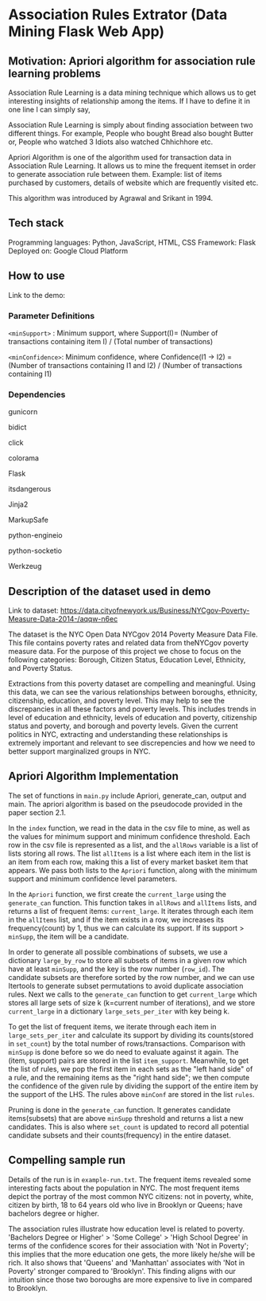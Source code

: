 # Association Rules Extrator (Data Mining Flask Web App)


## Motivation: Apriori algorithm for association rule learning problems

Association Rule Learning is a data mining technique which allows us to get interesting insights of relationship among the items. If I have to define it in one line I can simply say,

Association Rule Learning is simply about finding association between two different things. For example, People who bought Bread also bought Butter or, People who watched 3 Idiots also watched Chhichhore etc.

Apriori Algorithm is one of the algorithm used for transaction data in Association Rule Learning. It allows us to mine the frequent itemset in order to generate association rule between them.
Example: list of items purchased by customers, details of website which are frequently visited etc.

This algorithm was introduced by Agrawal and Srikant in 1994.

## Tech stack

Programming languages: Python, JavaScript, HTML, CSS
Framework: Flask
Deployed on: Google Cloud Platform

## How to use

Link to the demo:

### Parameter Definitions

```<minSupport>``` : Minimum support, where Support(I)= (Number of transactions containing item I) / (Total number of transactions)

```<minConfidence>```: Minimum confidence, where Confidence(I1 -> I2) = (Number of transactions containing I1 and I2) / (Number of transactions containing I1)


### Dependencies

gunicorn

bidict

click

colorama

Flask

itsdangerous

Jinja2

MarkupSafe

python-engineio

python-socketio

Werkzeug


## Description of the dataset used in demo

Link to dataset: https://data.cityofnewyork.us/Business/NYCgov-Poverty-Measure-Data-2014-/aqqw-n6ec

The dataset is the  NYC Open Data NYCgov 2014 Poverty Measure Data File. This file contains poverty rates and related data from theNYCgov poverty measure data. For the purpose of this project we chose to focus on the following categories: 
Borough, Citizen Status, Education Level, Ethnicity, and Poverty Status.

Extractions from this poverty dataset are compelling and meaningful. Using this data, we can see the various relationships between boroughs, ethnicity, citizenship, education, and poverty level. This may help to see the discrepancies in all these factors and poverty levels. This includes trends in level of education and ethnicity, levels of education and poverty, citizenship status and poverty, and borough and poverty levels. Given the current politics in NYC, extracting and understanding these relationships is extremely important and relevant to see discrepencies and how we need to better support marginalized groups in NYC.


## Apriori Algorithm Implementation
The set of functions in `main.py` include Apriori, generate_can, output and main. The apriori algorithm is based on the pseudocode provided in the paper section 2.1. 

In the ```index``` function, we read in the data in the csv file to mine, as well as the values for minimum support and minimum confidence threshold. Each row in the csv file is represented as a list, and the ```allRows``` variable is a list of lists storing all rows. The list ```allItems``` is a list where each item in the list is an item from each row, making this a list of every market basket item that appears. We pass both lists to the ```Apriori``` function, along with the minimum support and minimum confidence level parameters.

In the ```Apriori``` function, we first create the ```current_large``` using the ```generate_can``` function. This function takes in ```allRows``` and ```allItems``` lists, and returns a list of frequent items: ```current_large```. It iterates through each item in the ```allItems``` list, and if the item exists in a row, we increases its frequency(count) by 1, thus we can calculate its support. If its support > ```minSupp```, the item will be a candidate.

In order to generate all possible combinations of subsets, we use a dictionary ```large_by_row``` to store all subsets of items in a given row which have at least ```minSupp```, and the key is the row number (```row_id```). The candidate subsets are therefore sorted by the row number, and we can use Itertools to generate subset permutations to avoid duplicate association rules. Next we calls to the ```generate_can``` function to get ```current_large``` which stores all large sets of size k (k=current number of iterations), and we store ```current_large``` in a dictionary ```large_sets_per_iter``` with key being k.

To get the list of frequent items, we iterate through each item in ```large_sets_per_iter``` and calculate its support by dividing its counts(stored in ```set_count```) by the total number of rows/transactions. Comparison with ```minSupp``` is done before so we do need to evaluate against it again. The (item, support) pairs are stored in the list ```item_support```.
Meanwhile, to get the list of rules, we pop the first item in each sets as the "left hand side" of a rule, and the remaining items as the "right hand side"; we then compute the confidence of the given rule by dividing the support of the entire item by the support of the LHS. The rules above ```minConf``` are stored in the list ```rules```.

Pruning is done in the ```generate_can``` function. It generates candidate items(subsets) that are above ```minSupp``` threshold and returns a list a new candidates. This is also where ```set_count``` is updated to record all potential candidate subsets and their counts(frequency) in the entire dataset.


## Compelling sample run


Details of the run is in ```example-run.txt```. The frequent items revealed some interesting facts about the population in NYC. The most frequent items depict the portray of the most common NYC citizens: not in poverty, white, citizen by birth, 18 to 64 years old who live in Brooklyn or Queens; have bachelors degree or higher.

The association rules illustrate how education level is related to poverty. 'Bachelors Degree or Higher' > 'Some College' > 'High School Degree' in terms of the confidence scores for their association with 'Not in Poverty'; this implies that the more education one gets, the more likely he/she will be rich. It also shows that 'Queens' and 'Manhattan' associates with 'Not in Poverty' stronger compared to 'Brooklyn'. This finding aligns with our intuition since those two boroughs are more expensive to live in compared to Brooklyn.